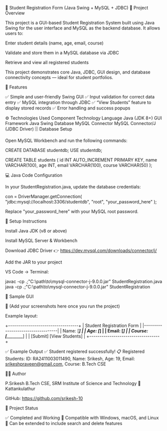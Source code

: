 🧾 Student Registration Form (Java Swing + MySQL + JDBC)
📖 Project Overview

This project is a GUI-based Student Registration System built using Java Swing for the user interface and MySQL as the backend database.
It allows users to:

Enter student details (name, age, email, course)

Validate and store them in a MySQL database via JDBC

Retrieve and view all registered students

This project demonstrates core Java, JDBC, GUI design, and database connectivity concepts — ideal for student portfolios.

🧠 Features

✅ Simple and user-friendly Swing GUI
✅ Input validation for correct data entry
✅ MySQL integration through JDBC
✅ “View Students” feature to display stored records
✅ Error handling and success popups

⚙️ Technologies Used
Component	Technology
Language	Java (JDK 8+)
GUI Framework	Java Swing
Database	MySQL
Connector	MySQL Connector/J (JDBC Driver)
🗄️ Database Setup

Open MySQL Workbench and run the following commands:

CREATE DATABASE studentdb;
USE studentdb;

CREATE TABLE students (
    id INT AUTO_INCREMENT PRIMARY KEY,
    name VARCHAR(100),
    age INT,
    email VARCHAR(100),
    course VARCHAR(50)
);

💻 Java Code Configuration

In your StudentRegistration.java, update the database credentials:

con = DriverManager.getConnection(
    "jdbc:mysql://localhost:3306/studentdb",
    "root",
    "your_password_here"
);


Replace "your_password_here" with your MySQL root password.

🔧 Setup Instructions

Install Java JDK (v8 or above)

Install MySQL Server & Workbench

Download JDBC Driver
👉 https://dev.mysql.com/downloads/connector/j/

Add the JAR to your project

VS Code → Terminal:

javac -cp .;"C:\path\to\mysql-connector-j-9.0.0.jar" StudentRegistration.java
java -cp .;"C:\path\to\mysql-connector-j-9.0.0.jar" StudentRegistration

🧩 Sample GUI

📸 (Add your screenshots here once you run the project)

Example layout:

+-----------------------------------+
|   Student Registration Form       |
|-----------------------------------|
| Name:    [_______________]        |
| Age:     [_______]                |
| Email:   [_______________]        |
| Course:  [_______________]        |
| [Submit]   [View Students]        |
+-----------------------------------+

✅ Example Output
✅ Student registered successfully!
📋 Registered Students:
ID: RA2411003011490, Name: Srikesh, Age: 19, Email: srikeshpraveen@gmail.com, Course: B.Tech CSE

🧑‍💻 Author

P.Srikesh
B.Tech CSE, SRM Institute of Science and Technology
📍 Kattankulathur

GitHub: https://github.com/srikesh-10

🏁 Project Status

✅ Completed and Working
🔹 Compatible with Windows, macOS, and Linux
🔹 Can be extended to include search and delete features
